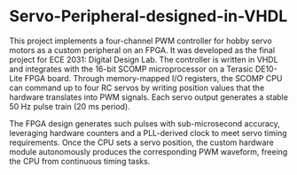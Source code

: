 # Servo-Peripheral-designed-in-VHDL

This project implements a four-channel PWM controller for hobby servo motors as a custom peripheral on an FPGA. It was developed as the final project for ECE 2031: Digital Design Lab. The controller is written in VHDL and integrates with the 16-bit SCOMP microprocessor on a Terasic DE10-Lite FPGA board. Through memory-mapped I/O registers, the SCOMP CPU can command up to four RC servos by writing position values that the hardware translates into PWM signals. Each servo output generates a stable 50 Hz pulse train (20 ms period). 

 The FPGA design generates such pulses with sub-microsecond accuracy, leveraging hardware counters and a PLL-derived clock to meet servo timing requirements. Once the CPU sets a servo position, the custom hardware module autonomously produces the corresponding PWM waveform, freeing the CPU from continuous timing tasks.
